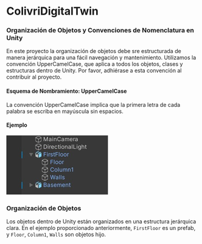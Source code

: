 # ColivriDigitalTwin

### Organización de Objetos y Convenciones de Nomenclatura en Unity

En este proyecto la organización de objetos debe sre estructurada de manera jerárquica para una fácil navegación y mantenimiento. Utilizamos la convención UpperCamelCase, que aplica a todos los objetos, clases y estructuras dentro de Unity. Por favor, adhiérase a esta convención al contribuir al proyecto.

#### Esquema de Nombramiento: UpperCamelCase

La convención UpperCamelCase implica que la primera letra de cada palabra se escriba en mayúscula sin espacios.

#### Ejemplo

![UpperCamelCaseExample](Images/UpperCamelCaseExample.jpg)


### Organización de Objetos

Los objetos dentro de Unity están organizados en una estructura jerárquica clara. En el ejemplo proporcionado anteriormente, `FirstFloor` es un prefab, y `Floor`, `Column1`, `Walls` son objetos hijo.
